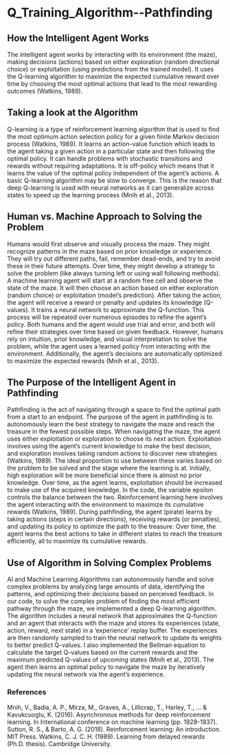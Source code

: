 # Q_Training_Algorithm--Pathfinding

## How the Intelligent Agent Works
The intelligent agent works by interacting with its environment (the maze), making decisions (actions) based on either exploration (random directional choice) or exploitation (using predictions from the trained model). It uses the Q-learning algorithm to maximize the expected cumulative reward over time by choosing the most optimal actions that lead to the most rewarding outcomes (Watkins, 1989). 
## Taking a look at the Algorithm
Q-learning is a type of reinforcement learning algorithm that is used to find the most optimum action selection policy for a given finite Markov decision process (Watkins, 1989). It learns an action-value function which leads to the agent taking a given action in a particular state and then following the optimal policy. 
It can handle problems with stochastic transitions and rewards without requiring adaptations. It is off-policy which means that it learns the value of the optimal policy independent of the agent’s actions. 
A basic Q-learning algorithm may be slow to converge. This is the reason that deep Q-learning is used with neural networks as it can generalize across states to speed up the learning process (Mnih et al., 2013). 
## Human vs. Machine Approach to Solving the Problem
Humans would first observe and visually process the maze. They might recognize patterns in the maze based on prior knowledge or experience. They will try out different paths, fail, remember dead-ends, and try to avoid these in their future attempts. Over time, they might develop a strategy to solve the problem (like always turning left or using wall following methods).
A machine learning agent will start at a random free cell and observe the state of the maze. It will then choose an action based on either exploration (random choice) or exploitation (model’s prediction). After taking the action, the agent will receive a reward or penalty and updates its knowledge (Q-values). It trains a neural network to approximate the Q-function. This process will be repeated over numerous episodes to refine the agent’s policy.
Both humans and the agent would use trial and error, and both will refine their strategies over time based on given feedback. However, humans rely on intuition, prior knowledge, and visual interpretation to solve the problem, while the agent uses a learned policy from interacting with the environment. Additionally, the agent’s decisions are automatically optimized to maximize the expected rewards (Mnih et al., 2013). 
## The Purpose of the Intelligent Agent in Pathfinding
Pathfinding is the act of navigating through a space to find the optimal path from a start to an endpoint. The purpose of the agent in pathfinding is to autonomously learn the best strategy to navigate the maze and reach the treasure in the fewest possible steps.
When navigating the maze, the agent uses either exploitation or exploration to choose its next action. Exploitation involves using the agent’s current knowledge to make the best decision, and exploration involves taking random actions to discover new strategies (Watkins, 1989).
The ideal proportion to use between these varies based on the problem to be solved and the stage where the learning is at. Initially, high exploration will be more beneficial since there is almost no prior knowledge. Over time, as the agent learns, exploitation should be increased to make use of the acquired knowledge. In the code, the variable epsilon controls the balance between the two.
Reinforcement learning here involves the agent interacting with the environment to maximize its cumulative rewards (Watkins, 1989). During pathfinding, the agent (pirate) learns by taking actions (steps in certain directions), receiving rewards (or penalties), and updating its policy to optimize the path to the treasure. Over time, the agent learns the best actions to take in different states to reach the treasure efficiently, all to maximize its cumulative rewards.
## Use of Algorithm in Solving Complex Problems
AI and Machine Learning Algorithms can autonomously handle and solve complex problems by analyzing large amounts of data, identifying the patterns, and optimizing their decisions based on perceived feedback. 
In our code, to solve the complex problem of finding the most efficient pathway through the maze, we implemented a deep Q-learning algorithm. The algorithm includes a neural network that approximates the Q-function and an agent that interacts with the maze and stores its experiences (state, action, reward, next state) in a ‘experience’ replay buffer. The experiences are then randomly sampled to train the neural network to update its weights to better predict Q-values. I also implemented the Bellman equation to calculate the target Q-values based on the current rewards and the maximum predicted Q-values of upcoming states (Mnih et al., 2013). The agent then learns an optimal policy to navigate the maze by iteratively updating the neural network via the agent’s experience.

### References
Mnih, V., Badia, A. P., Mirza, M., Graves, A., Lillicrap, T., Harley, T., ... & Kavukcuoglu, K. (2016). Asynchronous methods for deep reinforcement learning. In International conference on machine learning (pp. 1928-1937).
Sutton, R. S., & Barto, A. G. (2018). Reinforcement learning: An introduction. MIT Press.
Watkins, C. J. C. H. (1989). Learning from delayed rewards (Ph.D. thesis). Cambridge University.
